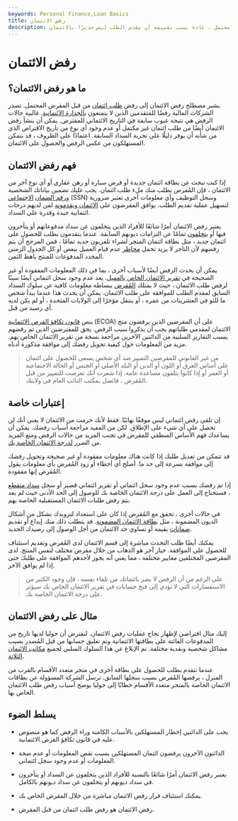 ```yaml
---
keywords: Personal Finance,Loan Basics
title: رفض الائتمان
description: رفض الائتمان هو رفض طلب ائتمان من قبل مقرض محتمل ، عادة بسبب تقييمه أن مقدم الطلب ليس جديرًا بالائتمان.
---
```


# رفض الائتمان
## ما هو رفض الائتمان؟

يشير مصطلح رفض الائتمان إلى رفض [طلب ائتمان](/credit-application) من قبل المقرض المحتمل. تصدر الشركات المالية رفضًا للمتقدمين الذين لا يتمتعون [بالجدارة الائتمانية](/credit-worthiness). غالبية حالات الرفض هي نتيجة عيوب سابقة في التاريخ الائتماني للمقترض. يمكن أن ينشأ رفض الائتمان أيضًا من طلب ائتمان غير مكتمل أو عدم وجود أي نوع من تاريخ الاقتراض الذي من شأنه أن يوفر دليلًا على تجربة السداد السابقة. اعتمادًا على الظروف ، قد يتمكن المستهلكون من عكس الرفض والحصول على الائتمان.

## فهم رفض الائتمان

إذا كنت تبحث عن بطاقة ائتمان جديدة أو قرض سيارة أو رهن عقاري أو أي نوع آخر من الائتمان ، فإن المُقرض يطلب منك ملء طلب ائتمان. يجب عليك تضمين بياناتك الشخصية [ورقم الضمان](/ssn) [الاجتماعي](/ssn) (SSN) وسجل التوظيف وأي معلومات أخرى تعتبر ضرورية لتسهيل عملية تقديم الطلب. يوافق المقرضون على [الائتمان ويقدمونه](/credit) لمن لديهم درجات ائتمانية جيدة وقدرة على السداد.

يعتبر رفض الائتمان أمرًا شائعًا للأفراد الذين يتخلفون عن سداد مدفوعاتهم أو يتأخرون فيها أو [يتخلفون](/default2) تمامًا عن التزامات ديونهم السابقة. عندما يتقدمون بطلب للحصول على ائتمان جديد ، مثل بطاقة ائتمان المتجر لشراء تلفزيون جديد تمامًا ، فمن المرجح أن يتم رفضهم لأن التاجر لا يريد تحمل [مخاطر](/risk) عدم قيام العميل ببعض أو كل الجدول الزمني المحدد المدفوعات للمنتج باهظ الثمن.

يمكن أن يحدث الرفض أيضًا لأسباب أخرى ، بما في ذلك المعلومات المفقودة أو غير الصحيحة في [تقرير الائتمان الخاص بالعميل](/creditreport). يعد عدم وجود سجل ائتماني أيضًا سببًا لرفض طلب الائتمان ، حيث لا يمتلك [المُقرض](/lender) ببساطة معلومات كافية عن سلوك السداد السابق لمقدم الطلب للموافقة على طلب الائتمان. يمكن أن يحدث هذا عندما يبدأ شخص ما للتو في العشرينات من عمره ، أو ينتقل مؤخرًا إلى الولايات المتحدة ، أو لم يكن لديه أي رصيد من قبل.

ينص [قانون تكافؤ الفرص الائتمانية](/ecoa) (ECOA) على أن المقرضين الذين يرفضون منح الائتمان لمقدمي طلباتهم يجب أن يذكروا سبب الرفض. يحق للمقترضين الذين تم رفضهم بسبب التقارير السلبية من الدائنين الآخرين مراجعة نسخة من تقرير الائتمان الخاص بهم. مزيد من المعلومات حول كيفية تحويل رفضك إلى موافقة مذكورة أدناه.

> من غير القانوني للمقرضين التمييز ضد أي شخص يسعى للحصول على ائتمان على أساس العرق أو اللون أو الدين أو البلد الأصلي أو الجنس أو الحالة الاجتماعية أو العمر أو إذا كانوا يتلقون مساعدة عامة. إذا شعرت أنك تعرضت للتمييز من قبل المُقرض ، فاتصل بمكتب النائب العام في ولايتك.

>

## إعتبارات خاصة

إن تلقي رفض ائتماني ليس موقفًا نهائيًا. فقط لأنك حرمت من الائتمان لا يعني أنك لن تحصل على أي شيء على الإطلاق. لكن من المفيد مراجعة أسباب رفضك. يمكن أن يساعدك فهم الأساس المنطقي للمقرض في تجنب المزيد من حالات الرفض ومنع المزيد من الضرر [لدرجة الائتمان الخاصة بك](/credit_score).

قد تتمكن من تعديل طلبك إذا كانت هناك معلومات مفقودة أو غير صحيحة وتحويل رفضك إلى موافقة بسرعة إلى حد ما. أصلح أي أخطاء أو زود المُقرض بأي معلومات يقول المُقرض إنها مفقودة.

إذا تم رفضك بسبب عدم وجود سجل ائتماني أو تقرير ائتماني قصير أو سجل [سداد متقطع](/repayment) ، فستحتاج إلى العمل على درجة الائتمان الخاصة بك للوصول إلى الحد الأدنى حيث لم يعد يتم رفض طلبات الائتمان المستقبلية الخاصة بهم.

في حالات أخرى ، تحقق مع المُقرض إذا كان على استعداد لتزويدك بشكل من أشكال الديون المضمونة ، مثل [بطاقة الائتمان المضمونة](/securedcard). قد يتطلب ذلك منك إيداع أو تقديم [ضمانات](/collateral) بقيمة أو تساوي حد الائتمان من أجل الوصول إلى رصيدك الجديد.

يمكنك أيضًا طلب التحدث مباشرة إلى قسم الائتمان لدى المُقرض وتقديم استئناف للحصول على الموافقة. خيار آخر هو الذهاب من خلال مقرض مختلف لنفس المنتج. لدى المقرضين المختلفين معايير مختلفة ، مما يعني أنه يجوز لأحدهم الموافقة على طلبك حتى إذا لم يوافق الآخر.

> على الرغم من أن الرفض لا يضر بائتمانك من تلقاء نفسه ، فإن وجود الكثير من الاستفسارات التي لا تؤدي إلى فتح حسابات في تقرير الائتمان الخاص بك سيؤثر على درجة الائتمان الخاصة بك.

>

## مثال على رفض الائتمان

إليك مثال افتراضي لإظهار نجاح عمليات رفض الائتمان. لنفترض أن جوليا لديها تاريخ من المدفوعات الفائتة على بطاقتها الائتمانية وتم تعليق حسابها من قبل المُصدر بسبب مشاكل شخصية ونقدية مختلفة. تم الإبلاغ عن هذا السلوك السلبي لجميع [مكاتب الائتمان الثلاثة](/creditbureau).

عندما تتقدم بطلب للحصول على بطاقة أخرى في متجر متعدد الأقسام بالقرب من المنزل ، يرفضها المُقرض بسبب سجلها السابق. ترسل الشركة المسؤولة عن بطاقات الائتمان الخاصة بالمتجر متعدد الأقسام خطابًا إلى جوليا يوضح أسباب رفض طلب الائتمان الخاص بها.

## يسلط الضوء

- يجب على الدائنين إخطار المستهلكين بالأسباب الكامنة وراء الرفض كما هو منصوص عليه في قانون تكافؤ الفرص الائتمانية.

- الدائنون الآخرون يرفضون ائتمان المستهلكين بسبب نقص المعلومات أو عدم صحة المعلومات أو عدم وجود سجل ائتماني.

- يعتبر رفض الائتمان أمرًا شائعًا بالنسبة للأفراد الذين يتخلفون عن السداد أو يتأخرون في سداد ديونهم أو يتخلفون عن سداد ديونهم بالكامل.

- يمكنك استئناف قرار رفض الائتمان مباشرة من خلال المقرض الخاص بك.

- رفض الائتمان هو رفض طلب ائتمان من قبل المقرض.

